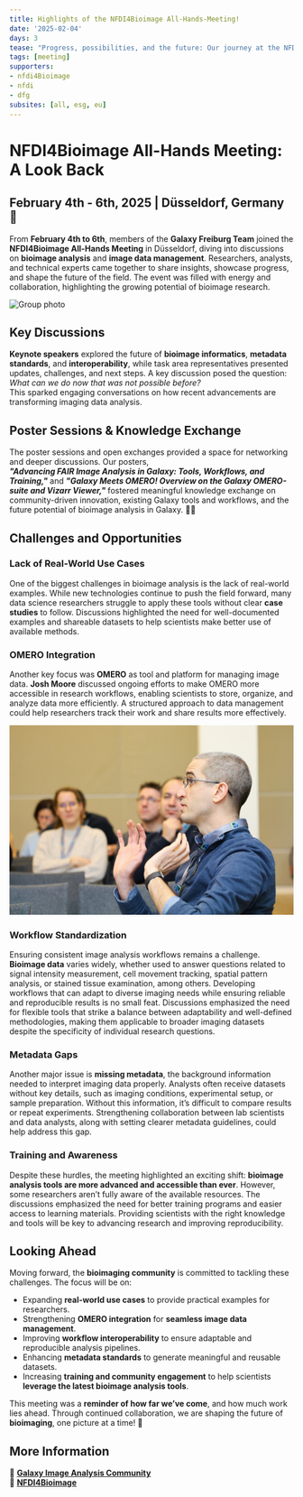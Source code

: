 ```yaml
---
title: Highlights of the NFDI4Bioimage All-Hands-Meeting!
date: '2025-02-04'
days: 3
tease: "Progress, possibilities, and the future: Our journey at the NFDI4Bioimage continues!"
tags: [meeting]
supporters:
- nfdi4Bioimage
- nfdi
- dfg
subsites: [all, esg, eu]
---
```


# NFDI4Bioimage All-Hands Meeting: A Look Back

## February 4th - 6th, 2025 | Düsseldorf, Germany 🚀

From **February 4th to 6th**, members of the **Galaxy Freiburg Team** joined the **NFDI4Bioimage All-Hands Meeting** in Düsseldorf, diving into discussions on **bioimage analysis** and **image data management**. Researchers, analysts, and technical experts came together to share insights, showcase progress, and shape the future of the field. The event was filled with energy and collaboration, highlighting the growing potential of bioimage research.  

![Group photo](nfdi4Bi-groupphoto.JPG)

## Key Discussions

**Keynote speakers** explored the future of **bioimage informatics**, **metadata standards**, and **interoperability**, while task area representatives presented updates, challenges, and next steps. A key discussion posed the question:  _What can we do now that was not possible before?_  
This sparked engaging conversations on how recent advancements are transforming imaging data analysis.

## Poster Sessions & Knowledge Exchange

The poster sessions and open exchanges provided a space for networking and deeper discussions. Our posters,  
**_"Advancing FAIR Image Analysis in Galaxy: Tools, Workflows, and Training,"_** and **_"Galaxy Meets OMERO! Overview on the Galaxy OMERO-suite and Vizarr Viewer,"_** fostered meaningful knowledge exchange on community-driven innovation, existing Galaxy tools and workflows, and the future potential of bioimage analysis in Galaxy. 🔬💡  

## Challenges and Opportunities

### Lack of Real-World Use Cases

One of the biggest challenges in bioimage analysis is the lack of real-world examples. While new technologies continue to push the field forward, many data science researchers struggle to apply these tools without clear **case studies** to follow. Discussions highlighted the need for well-documented examples and shareable datasets to help scientists make better use of available methods.

### OMERO Integration

Another key focus was **OMERO** as tool and platform for managing image data. **Josh Moore** discussed ongoing efforts to make OMERO more accessible in research workflows, enabling scientists to store, organize, and analyze data more efficiently. A structured approach to data management could help researchers track their work and share results more effectively.

![Josh Moore](Josh-Moore-01.JPG)

### Workflow Standardization

Ensuring consistent image analysis workflows remains a challenge. **Bioimage data** varies widely, whether used to answer questions related to signal intensity measurement, cell movement tracking, spatial pattern analysis, or stained tissue examination, among others. Developing workflows that can adapt to diverse imaging needs while ensuring reliable and reproducible results is no small feat. Discussions emphasized the need for flexible tools that strike a balance between adaptability and well-defined methodologies, making them applicable to broader imaging datasets despite the specificity of individual research questions.

### Metadata Gaps

Another major issue is **missing metadata**, the background information needed to interpret imaging data properly. Analysts often receive datasets without key details, such as imaging conditions, experimental setup, or sample preparation. Without this information, it’s difficult to compare results or repeat experiments. Strengthening collaboration between lab scientists and data analysts, along with setting clearer metadata guidelines, could help address this gap.

### Training and Awareness

Despite these hurdles, the meeting highlighted an exciting shift: **bioimage analysis tools are more advanced and accessible than ever**. However, some researchers aren’t fully aware of the available resources. The discussions emphasized the need for better training programs and easier access to learning materials. Providing scientists with the right knowledge and tools will be key to advancing research and improving reproducibility.

## Looking Ahead

Moving forward, the **bioimaging community** is committed to tackling these challenges. The focus will be on:
- Expanding **real-world use cases** to provide practical examples for researchers.
- Strengthening **OMERO integration** for **seamless image data management**.
- Improving **workflow interoperability** to ensure adaptable and reproducible analysis pipelines.
- Enhancing **metadata standards** to generate meaningful and reusable datasets.
- Increasing **training and community engagement** to help scientists **leverage the latest bioimage analysis tools**.

This meeting was a **reminder of how far we’ve come**, and how much work lies ahead. Through continued collaboration, we are shaping the future of **bioimaging**, one picture at a time! 🚀

## More Information

🔗 **[Galaxy Image Analysis Community](https://galaxyproject.org/community/sig/image-analysis/)**  
🔗 **[NFDI4Bioimage](https://nfdi4bioimage.de/)**  
